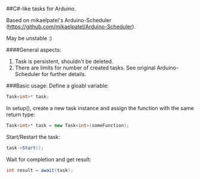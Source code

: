 ##C#-like tasks for Arduino.

Based on mikaelpatel's Arduino-Scheduler (https://github.com/mikaelpatel/Arduino-Scheduler).

May be unstable :)

####General aspects:
1. Task is persistent, shouldn't be deleted.
2. There are limits for number of created tasks. See original Arduino-Scheduler for further details.

###Basic usage:
Define a gloabl variable:
````csharp
Task<int>* task;
````
In setup(), create a new task instance and assign the function with the same return type:
````csharp
Task<int>* task = new Task<int>(someFunction);
````
Start/Restart the task:
````csharp
task->Start();
````
Wait for completion and get result:
````csharp
int result = await(task);
````
